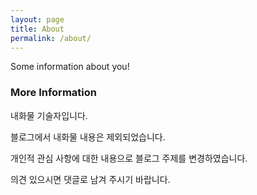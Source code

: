 ```yaml
---
layout: page
title: About
permalink: /about/
---
```


Some information about you!

### More Information

내화물 기술자입니다.

블로그에서 내화물 내용은 제외되었습니다.

개인적 관심 사항에 대한 내용으로 블로그 주제를 변경하였습니다.

의견 있으시면 댓글로 남겨 주시기 바랍니다.
